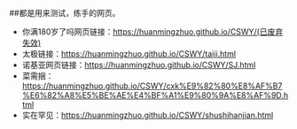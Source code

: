 ##都是用来测试，练手的网页。
* 你满180岁了吗网页链接：https://huanmingzhuo.github.io/CSWY/(已废弃失效)
* 太极链接：https://huanmingzhuo.github.io/CSWY/taiji.html
* 诺基亚网页链接：https://huanmingzhuo.github.io/CSWY/SJ.html
* 菜需捆：https://huanmingzhuo.github.io/CSWY/cxk%E9%82%80%E8%AF%B7%E6%82%A8%E5%BE%AE%E4%BF%A1%E9%80%9A%E8%AF%9D.html
* 实在罕见：https://huanmingzhuo.github.io/CSWY/shushihanjian.html
